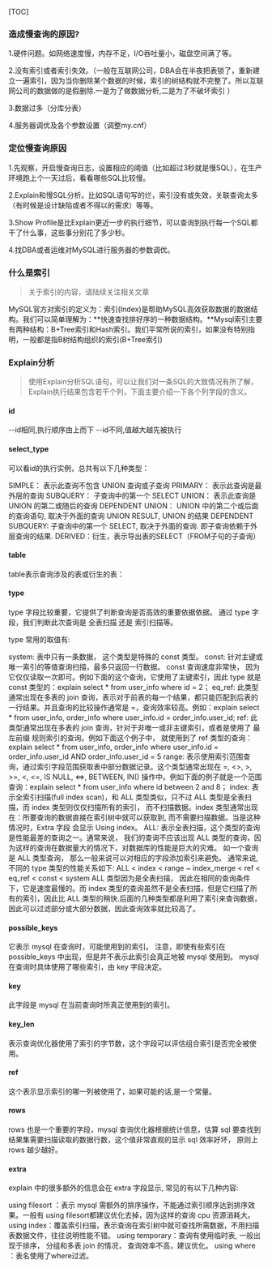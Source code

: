 

[TOC]

### 造成慢查询的原因?

1.硬件问题。如网络速度慢，内存不足，I/O吞吐量小，磁盘空间满了等。

2.没有索引或者索引失效。（一般在互联网公司，DBA会在半夜把表锁了，重新建立一遍索引，因为当你删除某个数据的时候，索引的树结构就不完整了。所以互联网公司的数据做的是假删除.一是为了做数据分析,二是为了不破坏索引 ）

3.数据过多（分库分表）

4.服务器调优及各个参数设置（调整my.cnf）

### 定位慢查询原因
1.先观察，开启慢查询日志，设置相应的阈值（比如超过3秒就是慢SQL），在生产环境跑上个一天过后，看看哪些SQL比较慢。

2.Explain和慢SQL分析。比如SQL语句写的烂，索引没有或失效，关联查询太多（有时候是设计缺陷或者不得以的需求）等等。

3.Show Profile是比Explain更近一步的执行细节，可以查询到执行每一个SQL都干了什么事，这些事分别花了多少秒。

4.找DBA或者运维对MySQL进行服务器的参数调优。
### 什么是索引

> 关于索引的内容，请陆续关注相关文章

MySQL官方对索引的定义为：索引(Index)是帮助MySQL高效获取数据的数据结构。我们可以简单理解为：**快速查找排好序的一种数据结构。**Mysql索引主要有两种结构：B+Tree索引和Hash索引。我们平常所说的索引，如果没有特别指明，一般都是指B树结构组织的索引(B+Tree索引)

### Explain分析

> 使用Explain分析SQL语句，可以让我们对一条SQL的大致情况有所了解，Explain执行结果包含若干个列，下面主要介绍一下各个列字段的含义。

#### id
--id相同,执行顺序由上而下
--id不同,值越大越先被执行
#### select_type
可以看id的执行实例，总共有以下几种类型：

SIMPLE： 表示此查询不包含 UNION 查询或子查询
PRIMARY： 表示此查询是最外层的查询
SUBQUERY： 子查询中的第一个 SELECT
UNION： 表示此查询是 UNION 的第二或随后的查询
DEPENDENT UNION： UNION 中的第二个或后面的查询语句, 取决于外面的查询
UNION RESULT, UNION 的结果
DEPENDENT SUBQUERY: 子查询中的第一个 SELECT, 取决于外面的查询. 即子查询依赖于外层查询的结果.
DERIVED：衍生，表示导出表的SELECT（FROM子句的子查询）

#### table
table表示查询涉及的表或衍生的表：

#### type

type 字段比较重要，它提供了判断查询是否高效的重要依据依据。 通过 type 字段，我们判断此次查询是 全表扫描 还是 索引扫描等。

type 常用的取值有:

system: 表中只有一条数据， 这个类型是特殊的 const 类型。
const: 针对主键或唯一索引的等值查询扫描，最多只返回一行数据。 const 查询速度非常快， 因为它仅仅读取一次即可。例如下面的这个查询，它使用了主键索引，因此 type 就是 const 类型的：explain select * from user_info where id = 2；
eq_ref: 此类型通常出现在多表的 join 查询，表示对于前表的每一个结果，都只能匹配到后表的一行结果。并且查询的比较操作通常是 =，查询效率较高。例如：explain select * from user_info, order_info where user_info.id = order_info.user_id;
ref: 此类型通常出现在多表的 join 查询，针对于非唯一或非主键索引，或者是使用了 最左前缀 规则索引的查询。例如下面这个例子中， 就使用到了 ref 类型的查询：explain select * from user_info, order_info where user_info.id = order_info.user_id AND order_info.user_id = 5
range: 表示使用索引范围查询，通过索引字段范围获取表中部分数据记录。这个类型通常出现在 =, <>, >, >=, <, <=, IS NULL, <=>, BETWEEN, IN() 操作中。例如下面的例子就是一个范围查询：explain select * from user_info  where id between 2 and 8；
index: 表示全索引扫描(full index scan)，和 ALL 类型类似，只不过 ALL 类型是全表扫描，而 index 类型则仅仅扫描所有的索引， 而不扫描数据。index 类型通常出现在：所要查询的数据直接在索引树中就可以获取到, 而不需要扫描数据。当是这种情况时，Extra 字段 会显示 Using index。
ALL: 表示全表扫描，这个类型的查询是性能最差的查询之一。通常来说， 我们的查询不应该出现 ALL 类型的查询，因为这样的查询在数据量大的情况下，对数据库的性能是巨大的灾难。 如一个查询是 ALL 类型查询， 那么一般来说可以对相应的字段添加索引来避免。
通常来说, 不同的 type 类型的性能关系如下:    ALL < index < range ~ index_merge < ref < eq_ref < const < system    ALL 类型因为是全表扫描， 因此在相同的查询条件下，它是速度最慢的。而 index 类型的查询虽然不是全表扫描，但是它扫描了所有的索引，因此比 ALL 类型的稍快.后面的几种类型都是利用了索引来查询数据，因此可以过滤部分或大部分数据，因此查询效率就比较高了。

#### possible_keys
它表示 mysql 在查询时，可能使用到的索引。 注意，即使有些索引在 possible_keys 中出现，但是并不表示此索引会真正地被 mysql 使用到。 mysql 在查询时具体使用了哪些索引，由 key 字段决定。
#### key

此字段是 mysql 在当前查询时所真正使用到的索引。

#### key_len
表示查询优化器使用了索引的字节数，这个字段可以评估组合索引是否完全被使用。
#### ref
这个表示显示索引的哪一列被使用了，如果可能的话,是一个常量。
#### rows
rows 也是一个重要的字段，mysql 查询优化器根据统计信息，估算 sql 要查找到结果集需要扫描读取的数据行数，这个值非常直观的显示 sql 效率好坏， 原则上 rows 越少越好。
#### extra
explain 中的很多额外的信息会在 extra 字段显示, 常见的有以下几种内容:

using filesort ：表示 mysql 需额外的排序操作，不能通过索引顺序达到排序效果。一般有 using filesort都建议优化去掉，因为这样的查询 cpu 资源消耗大。
using index：覆盖索引扫描，表示查询在索引树中就可查找所需数据，不用扫描表数据文件，往往说明性能不错。
using temporary：查询有使用临时表, 一般出现于排序， 分组和多表 join 的情况， 查询效率不高，建议优化。
using where ：表名使用了where过滤。